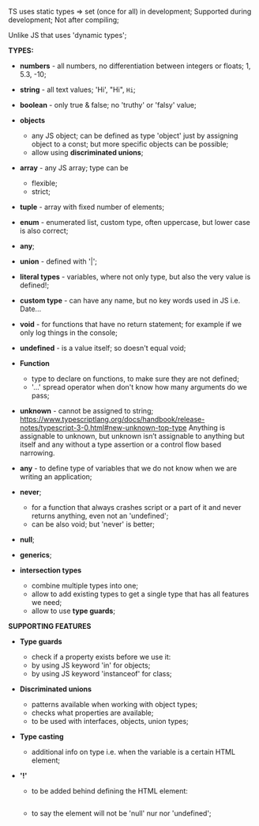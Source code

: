 TS uses static types => set (once for all) in development; Supported during development; Not after compiling;

Unlike JS that uses 'dynamic types';

**TYPES:**

+ **numbers** - all numbers, no differentiation between integers or floats; 1, 5.3, -10;

+ **string** - all text values; 'Hi', "Hi", `Hi`;

+ **boolean** - only true & false; no 'truthy' or 'falsy' value;

+ **objects**  
    - any JS object; can be defined as type 'object' just by assigning object to a const; but more specific objects can be possible;
    - allow using **discriminated unions**;


+ **array** - any JS array; type can be 
    - flexible;
    - strict;

+ **tuple** - array with fixed number of elements;

+ **enum** - enumerated list, custom type, often uppercase, but lower case is also correct;

+ **any**;

+ **union** - defined with '|';

+ **literal types** - variables, where not only type, but also the very value is defined!;

+ **custom type** - can have any name, but no key words used in JS i.e. Date...

+ **void** - for functions that have no return statement; for example if we only log things in the console;

+ **undefined** - is a value itself; so doesn't equal void;

+ **Function** 
    - type to declare on functions, to make sure they are not defined; 
    - '...' spread operator when don't know how many arguments do we pass;

+ **unknown** - cannot be assigned to string;
https://www.typescriptlang.org/docs/handbook/release-notes/typescript-3-0.html#new-unknown-top-type
Anything is assignable to unknown, but unknown isn’t assignable to anything but itself and any without a type assertion or a control flow based narrowing. 

+ **any** - to define type of variables that we do not know when we are writing an application;

+ **never**; 
    - for a function that always crashes script or a part of it and never returns anything, even not an 'undefined';
    - can be also void; but 'never' is better;


+ **null**; 

+ **generics**;

+ **intersection types**
    - combine multiple types into one;
    - allow to add existing types to get a single type that has all features we need;
    - allow to use **type guards**;

**SUPPORTING FEATURES**

+ **Type guards**
    + check if a property exists before we use it:
    + by using JS keyword 'in' for objects;
    + by using JS keyword 'instanceof' for class;

+ **Discriminated unions**
    + patterns available when working with object types;
    + checks what properties are available;
    + to be used with interfaces, objects, union types;

+ **Type casting**
    + additional info on type i.e. when the variable is a certain HTML element;

+ **'!'**
    + to be added behind defining the HTML element:
    ```const userInput = document.getElementById('user-description')!;
    ```
    + to say the element will not be 'null' nur nor 'undefined';